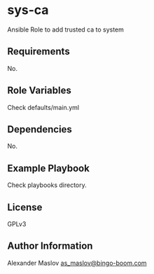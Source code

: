sys-ca
=========

Ansible Role to add trusted ca to system

Requirements
------------

No.

Role Variables
--------------

Check defaults/main.yml

Dependencies
------------

No.

Example Playbook
----------------

Check playbooks directory.

License
-------

GPLv3

Author Information
------------------

Alexander Maslov as_maslov@bingo-boom.com